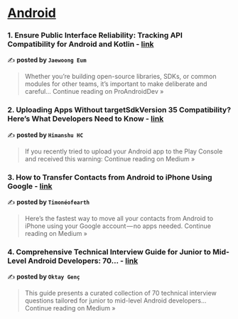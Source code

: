 
<h1><a href=https://medium.com/tag/android/recommended target="_blank" rel="noopener noreferrer">Android</a></h1>
<h3>1. Ensure Public Interface Reliability: Tracking API Compatibility for Android and Kotlin - <a href="https://proandroiddev.com/ensure-public-interface-reliability-tracking-api-compatibility-for-android-and-kotlin-05d276fd1efe?source=rss------android-5" target="_blank" rel="noopener noreferrer">link</a></h3>

✍️ **posted by `Jaewoong Eum`**

<blockquote>Whether you’re building open-source libraries, SDKs, or common modules for other teams, it’s important to make deliberate and careful…
Continue reading on ProAndroidDev »</blockquote>

<h3>2.  Uploading Apps Without targetSdkVersion 35 Compatibility? Here’s What Developers Need to Know - <a href="https://medium.com/@himanshu_hc/uploading-apps-without-targetsdkversion-35-compatibility-heres-what-developers-need-to-know-69b8f248ca04?source=rss------android-5" target="_blank" rel="noopener noreferrer">link</a></h3>

✍️ **posted by `Himanshu HC`**

<blockquote>If you recently tried to upload your Android app to the Play Console and received this warning:
Continue reading on Medium »</blockquote>

<h3>3. How to Transfer Contacts from Android to iPhone Using Google - <a href="https://timoneofearth.medium.com/how-to-transfer-contacts-from-android-to-iphone-using-google-0057756a0d58?source=rss------android-5" target="_blank" rel="noopener noreferrer">link</a></h3>

✍️ **posted by `Timonéofearth`**

<blockquote>Here’s the fastest way to move all your contacts from Android to iPhone using your Google account — no apps needed.
Continue reading on Medium »</blockquote>

<h3>4. Comprehensive Technical Interview Guide for Junior to Mid-Level Android Developers: 70… - <a href="https://medium.com/@oktaygenc/comprehensive-technical-interview-guide-for-junior-to-mid-level-android-developers-70-0bba3b53dad0?source=rss------android-5" target="_blank" rel="noopener noreferrer">link</a></h3>

✍️ **posted by `Oktay Genç`**

<blockquote>This guide presents a curated collection of 70 technical interview questions tailored for junior to mid-level Android developers…
Continue reading on Medium »</blockquote>

